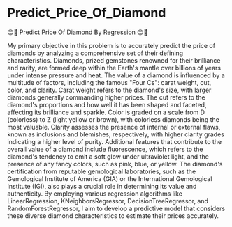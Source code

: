 # Predict_Price_Of_Diamond 

😊🎉 Predict Price Of Diamond By Regression 😊🎉

My primary objective in this problem is to accurately predict the price of diamonds by analyzing a comprehensive set of their defining characteristics. Diamonds, prized gemstones renowned for their brilliance and rarity, are formed deep within the Earth's mantle over billions of years under intense pressure and heat. The value of a diamond is influenced by a multitude of factors, including the famous "Four Cs": carat weight, cut, color, and clarity. Carat weight refers to the diamond's size, with larger diamonds generally commanding higher prices. The cut refers to the diamond's proportions and how well it has been shaped and faceted, affecting its brilliance and sparkle. Color is graded on a scale from D (colorless) to Z (light yellow or brown), with colorless diamonds being the most valuable. Clarity assesses the presence of internal or external flaws, known as inclusions and blemishes, respectively, with higher clarity grades indicating a higher level of purity. Additional features that contribute to the overall value of a diamond include fluorescence, which refers to the diamond's tendency to emit a soft glow under ultraviolet light, and the presence of any fancy colors, such as pink, blue, or yellow. The diamond's certification from reputable gemological laboratories, such as the Gemological Institute of America (GIA) or the International Gemological Institute (IGI), also plays a crucial role in determining its value and authenticity. By employing various regression algorithms like LinearRegression, KNeighborsRegressor, DecisionTreeRegressor, and RandomForestRegressor, I aim to develop a predictive model that considers these diverse diamond characteristics to estimate their prices accurately.

